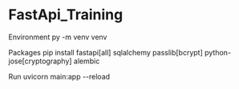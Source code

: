 # FastApi_Training

Environment
py -m venv venv

Packages
pip install fastapi[all] sqlalchemy passlib[bcrypt] python-jose[cryptography] alembic

Run
uvicorn main:app --reload

<!-- Alembic
alembic init alembic -->
